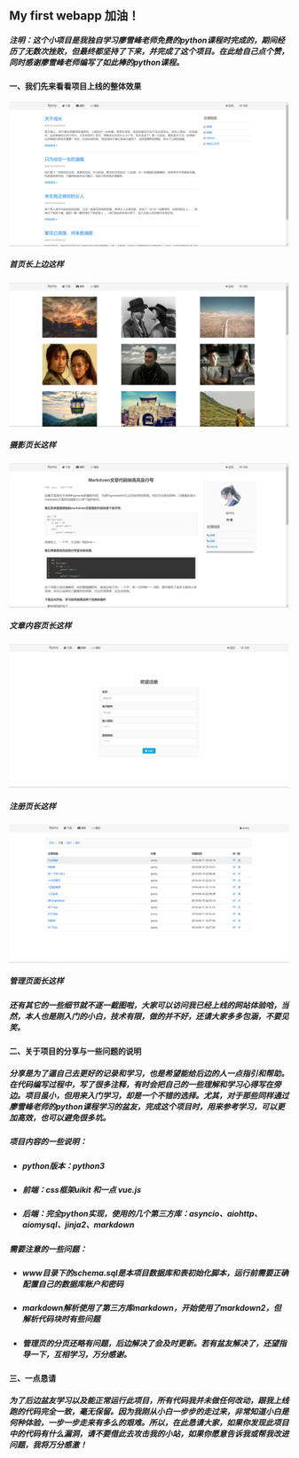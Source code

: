 ## My first webapp 加油！
##### 注明：这个小项目是我独自学习廖雪峰老师免费的python课程时完成的，期间经历了无数次挫败，但最终都坚持了下来，并完成了这个项目。在此给自己点个赞，同时感谢廖雪峰老师编写了如此棒的python课程。
#### 一、我们先来看看项目上线的整体效果
![](https://raw.githubusercontent.com/xpony/Graph-bed/master/img/20190919web1.png)
##### 首页长上边这样
![](https://raw.githubusercontent.com/xpony/Graph-bed/master/img/20190919web2.png)
##### 摄影页长这样
![](https://raw.githubusercontent.com/xpony/Graph-bed/master/img/20190919web3.png)
##### 文章内容页长这样
![](https://raw.githubusercontent.com/xpony/Graph-bed/master/img/20190919web5.png)
##### 注册页长这样
![](https://raw.githubusercontent.com/xpony/Graph-bed/master/img/20190919web6.png)
##### 管理页面长这样
##### 还有其它的一些细节就不逐一截图啦，大家可以访问我已经上线的网站体验哈，当然，本人也是刚入门的小白，技术有限，做的并不好，还请大家多多包涵，不要见笑。
#### 二、关于项目的分享与一些问题的说明
##### 分享是为了逼自己去更好的记录和学习，也是希望能给后边的人一点指引和帮助。在代码编写过程中，写了很多注释，有时会把自己的一些理解和学习心得写在旁边。项目虽小，但用来入门学习，却是一个不错的选择。尤其，对于那些同样通过廖雪峰老师的python课程学习的盆友，完成这个项目时，用来参考学习，可以更加高效，也可以避免很多坑。
##### 项目内容的一些说明：
- ##### python版本：python3   
- ##### 前端：css框架uikit 和一点 vue.js
- ##### 后端：完全python实现，使用的几个第三方库：asyncio、aiohttp、aiomysql、jinja2、markdown    

##### 需要注意的一些问题：
- ##### www目录下的schema.sql是本项目数据库和表初始化脚本，运行前需要正确配置自己的数据库账户和密码
- ##### markdown解析使用了第三方库markdown，开始使用了markdown2，但解析代码块时有些问题
- ##### 管理页的分页还略有问题，后边解决了会及时更新。若有盆友解决了，还望指导一下，互相学习，万分感谢。

#### 三、一点恳请
##### 为了后边盆友学习以及能正常运行此项目，所有代码我并未做任何改动，跟我上线跑的代码完全一致，毫无保留。因为我刚从小白一步步的走过来，非常知道小白是何种体验，一步一步走来有多么的艰难。所以，在此恳请大家，如果你发现此项目中的代码有什么漏洞，请不要借此去攻击我的小站，如果你愿意告诉我或帮我改进问题，我将万分感激！

